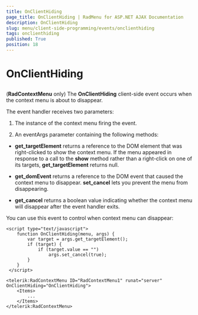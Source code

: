 ```yaml
---
title: OnClientHiding
page_title: OnClientHiding | RadMenu for ASP.NET AJAX Documentation
description: OnClientHiding
slug: menu/client-side-programming/events/onclienthiding
tags: onclienthiding
published: True
position: 18
---
```


# OnClientHiding

## 

(**RadContextMenu** only) The **OnClientHiding** client-side event occurs when the context menu is about to disappear.

The event handler receives two parameters:

1. The instance of the context menu firing the event.

1. An eventArgs parameter containing the following methods:

* **get_targetElement** returns a reference to the DOM element that was right-clicked to show the context menu. If the menu appeared in response to a call to the **show** method rather than a right-click on one of its targets, **get_targetElement** returns null.

* **get_domEvent** returns a reference to the DOM event that caused the context menu to disappear. **set_cancel** lets you prevent the menu from disappearing.

* **get_cancel** returns a boolean value indicating whether the context menu will disappear after the event handler exits.

You can use this event to control when context menu can disappear:

````ASPNET
<script type="text/javascript">
    function OnClientHiding(menu, args) {
        var target = args.get_targetElement();
        if (target) {
            if (target.value == "")
                args.set_cancel(true);
        }
    }
 </script>

<telerik:RadContextMenu ID="RadContextMenu1" runat="server" OnClientHiding="OnClientHiding">
    <Items>
        ...
    </Items>
</telerik:RadContextMenu>
````


